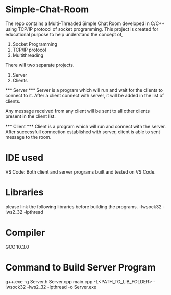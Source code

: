 # Simple-Chat-Room
The repo contains a Multi-Threaded Simple Chat Room developed in C/C++ using TCP/IP protocol of socket programming.
This project is created for educational purpose to help understand the concept of,
1. Socket Programming
2. TCP/IP protocol
3. Multithreading 

There will two separate projects.
1. Server
2. Clients

*** Server *** 
Server is a program which will run and wait for the clients to connect to it. After a client connect with server, it will be added in the list of clients.

Any message received from any client will be sent to all other clients present in the client list.

*** Client *** 
Client is a program which will run and connect with the server. After successfull connection established with server, client is able to sent message to the room.


# IDE used 
VS Code: Both client and server programs built and tested on VS Code.

# Libraries 
please link the following libraries before building the programs.
-lwsock32
-lws2_32
-lpthread

# Compiler 
GCC 10.3.0

# Command to Build Server Program
g++.exe -g Server.h Server.cpp main.cpp -L<PATH_TO_LIB_FOLDER> -lwsock32 -lws2_32 -lpthread -o Server.exe